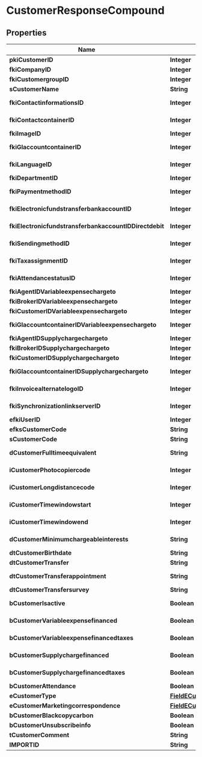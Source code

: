 

# CustomerResponseCompound

## Properties

Name | Type | Description | Notes
------------ | ------------- | ------------- | -------------
**pkiCustomerID** | **Integer** | The unique ID of the Customer. | 
**fkiCompanyID** | **Integer** | The unique ID of the Company | 
**fkiCustomergroupID** | **Integer** | The unique ID of the Customergroup | 
**sCustomerName** | **String** | The name of the Customer | 
**fkiContactinformationsID** | **Integer** | The unique ID of the Contactinformations | 
**fkiContactcontainerID** | **Integer** | The unique ID of the Contactcontainer | 
**fkiImageID** | **Integer** | The unique ID of the Image | 
**fkiGlaccountcontainerID** | **Integer** | The unique ID of the Glaccountcontainer | 
**fkiLanguageID** | **Integer** | The unique ID of the Language.  Valid values:  |Value|Description| |-|-| |1|French| |2|English| | 
**fkiDepartmentID** | **Integer** | The unique ID of the Department | 
**fkiPaymentmethodID** | **Integer** | The unique ID of the Paymentmethod | 
**fkiElectronicfundstransferbankaccountID** | **Integer** | The unique ID of the Electronicfundstransferbankaccount | 
**fkiElectronicfundstransferbankaccountIDDirectdebit** | **Integer** | The unique ID of the Electronicfundstransferbankaccount | 
**fkiSendingmethodID** | **Integer** | The unique ID of the Sendingmethod | 
**fkiTaxassignmentID** | **Integer** | The unique ID of the Taxassignment.  Valid values:  |Value|Description| |-|-| |1|No tax| |2|GST| |3|HST (ON)| |4|HST (NB)| |5|HST (NS)| |6|HST (NL)| |7|HST (PE)| |8|GST + QST (QC)| |9|GST + QST (QC) Non-Recoverable| |10|GST + PST (BC)| |11|GST + PST (SK)| |12|GST + RST (MB)| |13|GST + PST (BC) Non-Recoverable| |14|GST + PST (SK) Non-Recoverable| |15|GST + RST (MB) Non-Recoverable| | 
**fkiAttendancestatusID** | **Integer** | The unique ID of the Attendancestatus | 
**fkiAgentIDVariableexpensechargeto** | **Integer** | The unique ID of the Agent. | 
**fkiBrokerIDVariableexpensechargeto** | **Integer** | The unique ID of the Broker. | 
**fkiCustomerIDVariableexpensechargeto** | **Integer** | The unique ID of the Customer. | 
**fkiGlaccountcontainerIDVariableexpensechargeto** | **Integer** | The unique ID of the Glaccountcontainer | 
**fkiAgentIDSupplychargechargeto** | **Integer** | The unique ID of the Agent. | 
**fkiBrokerIDSupplychargechargeto** | **Integer** | The unique ID of the Broker. | 
**fkiCustomerIDSupplychargechargeto** | **Integer** | The unique ID of the Customer. | 
**fkiGlaccountcontainerIDSupplychargechargeto** | **Integer** | The unique ID of the Glaccountcontainer | 
**fkiInvoicealternatelogoID** | **Integer** | The unique ID of the Invoicealternatelogo | 
**fkiSynchronizationlinkserverID** | **Integer** | The unique ID of the Synchronizationlinkserver | 
**efkiUserID** | **Integer** | The unique ID of the User |  [optional]
**efksCustomerCode** | **String** | The code of the Customer |  [optional]
**sCustomerCode** | **String** | The code of the Customer | 
**dCustomerFulltimeequivalent** | **String** | The fulltimeequivalent of the Customer | 
**iCustomerPhotocopiercode** | **Integer** | The photocopiercode of the Customer | 
**iCustomerLongdistancecode** | **Integer** | The longdistancecode of the Customer | 
**iCustomerTimewindowstart** | **Integer** | The timewindowstart of the Customer | 
**iCustomerTimewindowend** | **Integer** | The timewindowend of the Customer | 
**dCustomerMinimumchargeableinterests** | **String** | The minimumchargeableinterests of the Customer | 
**dtCustomerBirthdate** | **String** | The birthdate of the Customer | 
**dtCustomerTransfer** | **String** | The transfer of the Customer | 
**dtCustomerTransferappointment** | **String** | The transferappointment of the Customer | 
**dtCustomerTransfersurvey** | **String** | The transfersurvey of the Customer | 
**bCustomerIsactive** | **Boolean** | Whether the customer is active or not | 
**bCustomerVariableexpensefinanced** | **Boolean** | Whether if it&#39;s an variableexpensefinanced | 
**bCustomerVariableexpensefinancedtaxes** | **Boolean** | Whether if it&#39;s an variableexpensefinancedtaxes | 
**bCustomerSupplychargefinanced** | **Boolean** | Whether if it&#39;s an supplychargefinanced | 
**bCustomerSupplychargefinancedtaxes** | **Boolean** | Whether if it&#39;s an supplychargefinancedtaxes | 
**bCustomerAttendance** | **Boolean** | Whether if it&#39;s an attendance | 
**eCustomerType** | [**FieldECustomerType**](FieldECustomerType.md) |  | 
**eCustomerMarketingcorrespondence** | [**FieldECustomerMarketingcorrespondence**](FieldECustomerMarketingcorrespondence.md) |  | 
**bCustomerBlackcopycarbon** | **Boolean** | Whether if it&#39;s an blackcopycarbon | 
**bCustomerUnsubscribeinfo** | **Boolean** | Whether if it&#39;s an unsubscribeinfo | 
**tCustomerComment** | **String** | The comment of the Customer | 
**IMPORTID** | **String** |  |  [optional]





